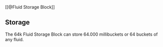 [[@Fluid Storage Block]]

## Storage
The 64k Fluid Storage Block can store 64.000 millibuckets or 64 buckets of any fluid.